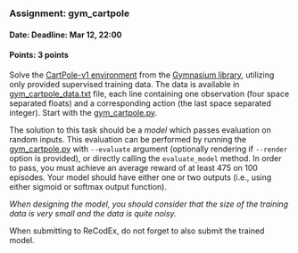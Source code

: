 ### Assignment: gym_cartpole
#### Date: Deadline: Mar 12, 22:00
#### Points: 3 points

Solve the [CartPole-v1 environment](https://gymnasium.farama.org/environments/classic_control/cart_pole/)
from the [Gymnasium library](https://gymnasium.farama.org/), utilizing only provided supervised
training data. The data is available in
[gym_cartpole_data.txt](https://github.com/ufal/npfl138/tree/master/labs/02/gym_cartpole_data.txt)
file, each line containing one observation (four space separated floats) and
a corresponding action (the last space separated integer). Start with the
[gym_cartpole.py](https://github.com/ufal/npfl138/tree/master/labs/02/gym_cartpole.py).

The solution to this task should be a _model_ which passes evaluation on random
inputs. This evaluation can be performed by running the
[gym_cartpole.py](https://github.com/ufal/npfl138/tree/master/labs/02/gym_cartpole.py)
with `--evaluate` argument (optionally rendering if `--render` option is
provided), or directly calling the `evaluate_model` method. In order to pass,
you must achieve an average reward of at least 475 on 100 episodes. Your model
should have either one or two outputs (i.e., using either sigmoid or softmax
output function).

_When designing the model, you should consider that the size of the training
data is very small and the data is quite noisy._

When submitting to ReCodEx, do not forget to also submit the trained
model.
